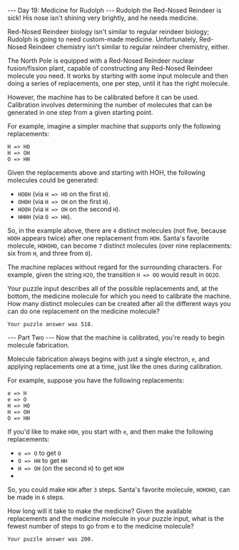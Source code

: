 ﻿--- Day 19: Medicine for Rudolph ---
Rudolph the Red-Nosed Reindeer is sick! His nose isn't shining very brightly, and he needs medicine.

Red-Nosed Reindeer biology isn't similar to regular reindeer biology; Rudolph is going to need custom-made medicine. Unfortunately, Red-Nosed Reindeer chemistry isn't similar to regular reindeer chemistry, either.

The North Pole is equipped with a Red-Nosed Reindeer nuclear fusion/fission plant, capable of constructing any Red-Nosed Reindeer molecule you need. It works by starting with some input molecule and then doing a series of replacements, one per step, until it has the right molecule.

However, the machine has to be calibrated before it can be used. Calibration involves determining the number of molecules that can be generated in one step from a given starting point.

For example, imagine a simpler machine that supports only the following replacements:

```
H => HO
H => OH
O => HH
```

Given the replacements above and starting with HOH, the following molecules could be generated:

- `HOOH` (via `H => HO` on the first `H`).
- `OHOH` (via `H => OH` on the first `H`).
- `HOOH` (via `H => OH` on the second `H`).
- `HHHH` (via `O => HH`).

So, in the example above, there are `4` distinct molecules (not five, because `HOOH` appears twice) after one replacement from `HOH`. Santa's favorite molecule, `HOHOHO`, can become `7` distinct molecules (over nine replacements: six from `H`, and three from `O`).

The machine replaces without regard for the surrounding characters. For example, given the string `H2O`, the transition `H => OO` would result in `OO2O`.

Your puzzle input describes all of the possible replacements and, at the bottom, the medicine molecule for which you need to calibrate the machine. How many distinct molecules can be created after all the different ways you can do one replacement on the medicine molecule?

`Your puzzle answer was 518.`


--- Part Two ---
Now that the machine is calibrated, you're ready to begin molecule fabrication.

Molecule fabrication always begins with just a single electron, `e`, and applying replacements one at a time, just like the ones during calibration.

For example, suppose you have the following replacements:

```
e => H
e => O
H => HO
H => OH
O => HH
```

If you'd like to make `HOH`, you start with `e`, and then make the following replacements:

- `e => O` to get `O`
- `O => HH` to get `HH`
- `H => OH` (on the second `H`) to get `HOH`
- 
So, you could make `HOH` after `3` steps. Santa's favorite molecule, `HOHOHO`, can be made in `6` steps.

How long will it take to make the medicine? Given the available replacements and the medicine molecule in your puzzle input, what is the fewest number of steps to go from e to the medicine molecule?

`Your puzzle answer was 200.`